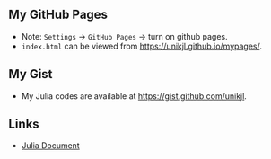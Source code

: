 ## My GitHub Pages
 - Note: `Settings` -> `GitHub Pages` -> turn on github pages.  
 - `index.html` can be viewed from https://unikjl.github.io/mypages/.

## My Gist
 - My Julia codes are available at https://gist.github.com/unikjl. 

## Links
 - [Julia Document](https://docs.julialang.org/en/v1/)
